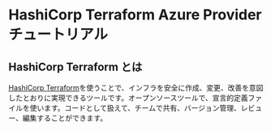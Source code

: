 # HashiCorp Terraform Azure Provider チュートリアル

## HashiCorp Terraform とは
[HashiCorp Terraform](https://www.terraform.io/)を使うことで、インフラを安全に作成、変更、改善を意図したとおりに実現できるツールです。オープンソースツールで、宣言的定義ファイルを使います。コードとして扱えて、チームで共有、バージョン管理、レビュー、編集することができます。

